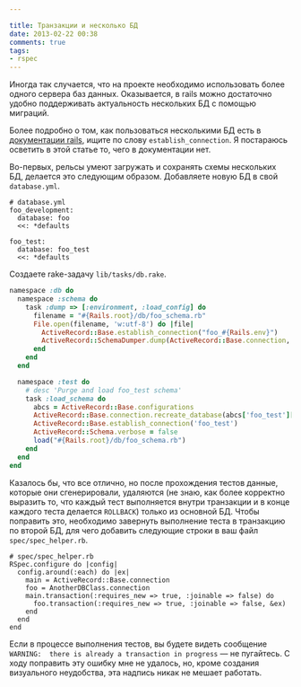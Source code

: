```yaml
---

title: Транзакции и несколько БД
date: 2013-02-22 00:38
comments: true
tags:
- rspec
---
```


Иногда так случается, что на проекте необходимо использовать более одного сервера баз данных. Оказывается, в rails можно
достаточно удобно поддерживать актуальность нескольких БД с помощью миграций.

<!-- more -->

Более подробно о том, как пользоваться несколькими БД есть в [документации rails](http://apidock.com/rails/ActiveRecord/Base), ищите по слову
`establish_connection`. Я постараюсь осветить в этой статье то, чего в документации нет.

Во-первых, рельсы умеют загружать и сохранять схемы нескольких БД, делается это следующим образом. Добавляете новую БД в
свой `database.yml`.

```
# database.yml
foo_development:
  database: foo
  <<: *defaults

foo_test:
  database: foo_test
  <<: *defaults
```

Создаете rake-задачу `lib/tasks/db.rake`.

```ruby lib/tasks/db.rake
namespace :db do
  namespace :schema do
    task :dump => [:environment, :load_config] do
      filename = "#{Rails.root}/db/foo_schema.rb"
      File.open(filename, 'w:utf-8') do |file|
        ActiveRecord::Base.establish_connection("foo_#{Rails.env}")
        ActiveRecord::SchemaDumper.dump(ActiveRecord::Base.connection, file)
      end
    end
  end

  namespace :test do
    # desc 'Purge and load foo_test schema'
    task :load_schema do
      abcs = ActiveRecord::Base.configurations
      ActiveRecord::Base.connection.recreate_database(abcs['foo_test']['database'])
      ActiveRecord::Base.establish_connection('foo_test')
      ActiveRecord::Schema.verbose = false
      load("#{Rails.root}/db/foo_schema.rb")
    end
  end
end
```

Казалось бы, что все отлично, но после прохождения тестов данные, которые они сгенерировали, удаляются (не знаю, как
более корректно выразить то, что каждый тест выполняется внутри транзакции и в конце каждого теста делается `ROLLBACK`)
только из основной БД. Чтобы поправить это, необходимо завернуть выполнение теста в транзакцию по второй БД, для чего
добавить следующие строки в ваш файл `spec/spec_helper.rb`.

```
# spec/spec_helper.rb
RSpec.configure do |config|
  config.around(:each) do |ex|
    main = ActiveRecord::Base.connection
    foo = AnotherDBClass.connection
    main.transaction(:requires_new => true, :joinable => false) do
      foo.transaction(:requires_new => true, :joinable => false, &ex)
    end
  end
end

```

Если в процессе выполнения тестов, вы будете видеть сообщение `WARNING:  there is already a transaction in progress` —
не пугайтесь. С ходу поправить эту ошибку мне не удалось, но, кроме создания визуального неудобства, эта надпись никак не мешает работать.
